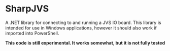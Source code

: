 # SharpJVS
A .NET library for connecting to and running a JVS IO board. This library is intended for use in Windows applications, however it should also work if imported into PowerShell.

**This code is still experimental. It works somewhat, but it is not fully tested**
